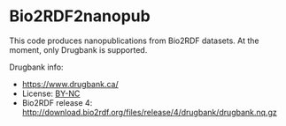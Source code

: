 Bio2RDF2nanopub
===============

This code produces nanopublications from Bio2RDF datasets. At the moment, only Drugbank is supported.

Drugbank info:

- https://www.drugbank.ca/
- License: [BY-NC](https://creativecommons.org/licenses/by-nc/4.0/legalcode)
- Bio2RDF release 4: http://download.bio2rdf.org/files/release/4/drugbank/drugbank.nq.gz
